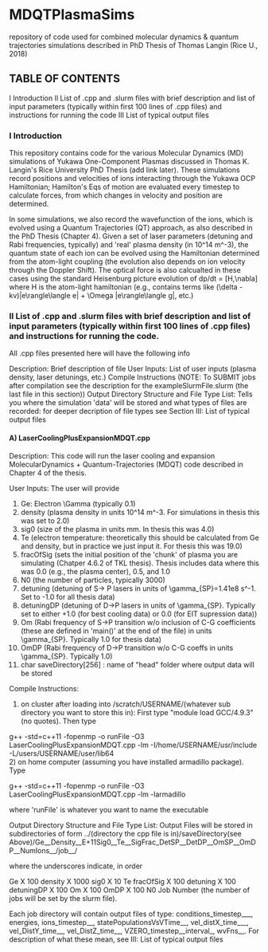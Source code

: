 # MDQTPlasmaSims
repository of code used for combined molecular dynamics &amp; quantum trajectories simulations described in PhD Thesis of Thomas Langin (Rice U., 2018)

## TABLE OF CONTENTS

I Introduction
II List of .cpp and .slurm files with brief description and list of input parameters (typically within first 100 lines of .cpp files) and instructions for running the code
III List of typical output files

### I Introduction

This repository contains code for the various Molecular Dynamics (MD) simulations of Yukawa One-Component Plasmas discussed in Thomas K. Langin's Rice University PhD Thesis (add link later).  These simulations record positions and velocities of ions interacting through the Yukawa OCP Hamiltonian; Hamilton's Eqs of motion are evaluated every timestep to calculate forces, from which changes in velocity and position are determined.  

In some simulations, we also record the wavefunction of the ions, which is evolved using a Quantum Trajectories (QT) approach, as also described in the PhD Thesis (Chapter 4).  Given a set of laser parameters (detuning and Rabi frequencies, typically) and 'real' plasma density (in 10^14 m^-3), the quantum state of each ion can be evolved using the Hamiltonian determined from the atom-light coupling (the evolution also depends on ion velocity through the Doppler Shift).  The optical force is also calcualted in these cases using the standard Heisenburg picture evolution of dp/dt = [H,\nabla] where H is the atom-light hamiltonian (e.g., contains terms like (\delta - kv)|e\rangle\langle e| + \Omega |e\rangle\langle g|, etc.)

### II List of .cpp and .slurm files with brief description and list of input parameters (typically within first 100 lines of .cpp files) and instructions for running the code.

All .cpp files presented here will have the following info

Description: Brief description of file
User Inputs: List of user inputs (plasma density, laser detunings, etc.)
Compile Instructions (NOTE: To SUBMIT jobs after compilation see the description for the exampleSlurmFile.slurm (the last file in this section))
Output Directory Structure and File Type List: Tells you where the simulation 'data' will be stored and what types of files are recorded: for deeper decription of file types see Section III: List of typical output files

#### A) LaserCoolingPlusExpansionMDQT.cpp

Description: This code will run the laser cooling and expansion MolecularDynamics + Quantum-Trajectories (MDQT) code described in Chapter 4 of the thesis.  

User Inputs: The user will provide

1) Ge: Electron \Gamma (typically 0.1)
2) density (plasma density in units 10^14 m^-3.  For simulations in thesis this was set to 2.0)
3) sig0 (size of the plasma in units mm.  In thesis this was 4.0)
4) Te (electron temperature: theoretically this should be calculated from Ge and density, but in practice we just input it.  For thesis this was 19.0)
5) fracOfSig (sets the initial position of the 'chunk' of plasma you are simulating (Chatper 4.6.2 of TKL thesis).  Thesis includes data where this was 0.0 (e.g., the plasma center), 0.5, and 1.0
6) N0 (the number of particles, typically 3000)
7) detuning (detuning of S-> P lasers in units of \gamma_{SP}=1.41e8 s^-1.  Set to -1.0 for all thesis data)
8) detuningDP (detuning of D->P lasers in units of \gamma_{SP}.  Typically set to either +1.0 (for best cooling data) or 0.0 (for EIT supression data))
9) Om (Rabi frequency of S->P transition w/o inclusion of C-G coefficients (these are defined in 'main()' at the end of the file) in units \gamma_{SP}.  Typically 1.0 for thesis data)
10) OmDP (Rabi frequency of D->P transition w/o C-G coeffs in units \gamma_{SP}.  Typically 1.0)
11) char saveDirectory[256] : name of "head" folder where output data will be stored

Compile Instructions:

1) on cluster after loading into /scratch/USERNAME/(whatever sub directory you want to store this in): First type "module load GCC/4.9.3" (no quotes).  Then type

g++ -std=c++11 -fopenmp -o runFile -O3 LaserCoolingPlusExpansionMDQT.cpp -lm -I/home/USERNAME/usr/include -L/users/USERNAME/user/lib64             
2) on home computer (assuming you have installed armadillo package).  Type

g++ -std=c++11 -fopenmp -o runFile -O3 LaserCoolingPlusExpansionMDQT.cpp -lm -larmadillo

where 'runFile' is whatever you want to name the executable

Output Directory Structure and File Type List: Output Files will be stored in subdirectories of form ../(directory the cpp file is in)/saveDirectory(see Above)/Ge__Density__E+11Sig0__Te__SigFrac_DetSP__DetDP__OmSP__OmDP__NumIons__/job__/

where the underscores indicate, in order

Ge X 100
density X 1000
sig0 X 10
Te
fracOfSig X 100
detuning X 100
detuningDP X 100
Om X 100
OmDP X 100
N0
Job Number (the number of jobs will be set by the slurm file).

Each job directory will contain output files of type: conditions_timestep___, energies, ions_timestep__, statePopulationsVsVTime__, vel_distX_time___, vel_DistY_time__, vel_DistZ_time__, VZERO_timestep__interval_, wvFns__.  For description of what these mean, see III: List of typical output files

